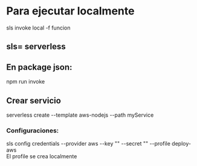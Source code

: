 # Para ejecutar localmente
sls invoke local -f funcion


## sls= serverless

## En package json:
npm run invoke

## Crear servicio
serverless create --template aws-nodejs --path myService

### Configuraciones:
sls config credentials --provider aws --key "" --secret "" --profile deploy-aws     
El profile se crea localmente
